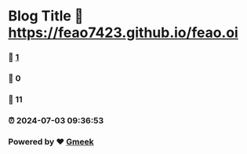 # Blog Title :link: https://feao7423.github.io/feao.oi 
### :page_facing_up: [1](https://feao7423.github.io/feao.oi/tag.html) 
### :speech_balloon: 0 
### :hibiscus: 11 
### :alarm_clock: 2024-07-03 09:36:53 
### Powered by :heart: [Gmeek](https://github.com/Meekdai/Gmeek)
